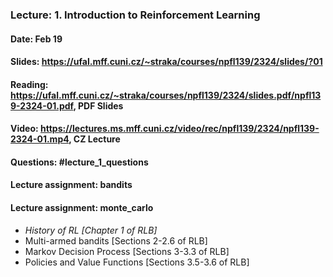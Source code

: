 ### Lecture: 1. Introduction to Reinforcement Learning
#### Date: Feb 19
#### Slides: https://ufal.mff.cuni.cz/~straka/courses/npfl139/2324/slides/?01
#### Reading: https://ufal.mff.cuni.cz/~straka/courses/npfl139/2324/slides.pdf/npfl139-2324-01.pdf, PDF Slides
#### Video: https://lectures.ms.mff.cuni.cz/video/rec/npfl139/2324/npfl139-2324-01.mp4, CZ Lecture
#### Questions: #lecture_1_questions
#### Lecture assignment: bandits
#### Lecture assignment: monte_carlo

- *History of RL [Chapter 1 of RLB]*
- Multi-armed bandits [Sections 2-2.6 of RLB]
- Markov Decision Process [Sections 3-3.3 of RLB]
- Policies and Value Functions [Sections 3.5-3.6 of RLB]
